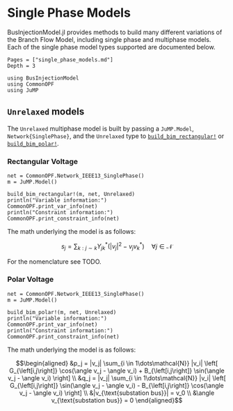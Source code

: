 # Single Phase Models
BusInjectionModel.jl provides methods to build many different variations of the Branch Flow Model,
including single phase and multiphase models. Each of the single phase model types supported are documented below.
```@contents
Pages = ["single_phase_models.md"]
Depth = 3
```
```@setup imports
using BusInjectionModel
using CommonOPF
using JuMP
```


## `Unrelaxed` models
The `Unrelaxed` multiphase model is built by passing a `JuMP.Model`, `Network{SinglePhase}`, and the
`Unrelaxed` type to [`build_bim_rectangular!`](@ref) or [`build_bim_polar!`](@ref).


### Rectangular Voltage
```@example imports
net = CommonOPF.Network_IEEE13_SinglePhase()
m = JuMP.Model()

build_bim_rectangular!(m, net, Unrelaxed)
println("Variable information:")
CommonOPF.print_var_info(net)
println("Constraint information:")
CommonOPF.print_constraint_info(net)
```

The math underlying the model is as follows:
```math
s_j = \sum_{k: j \sim k} Y_{jk}^* \left( |v_j|^2 - v_j v_k^* \right)
\quad \forall j \in \mathcal{N}
```
For the nomenclature see TODO.


### Polar Voltage
```@example imports
net = CommonOPF.Network_IEEE13_SinglePhase()
m = JuMP.Model()

build_bim_polar!(m, net, Unrelaxed)
println("Variable information:")
CommonOPF.print_var_info(net)
println("Constraint information:")
CommonOPF.print_constraint_info(net)
```

The math underlying the model is as follows:
```math
\begin{aligned}
&p_j =  |v_j| \sum_{i \in 1\dots\mathcal{N}} |v_i| \left[
    G_{\left[i,j\right]} \cos(\angle v_j - \angle v_i) + B_{\left[i,j\right]} \sin(\angle v_j - \angle v_i)
    \right]  
\\
&q_j =  |v_j| \sum_{i \in 1\dots\mathcal{N}} |v_i| \left[
    G_{\left[i,j\right]} \sin(\angle v_j - \angle v_i) - B_{\left[i,j\right]} \cos(\angle v_j - \angle v_i)
    \right]  
\\
&|v_{\text{substation bus}}| = v_0 
\\
&\angle v_{\text{substation bus}} = 0
\end{aligned}
```